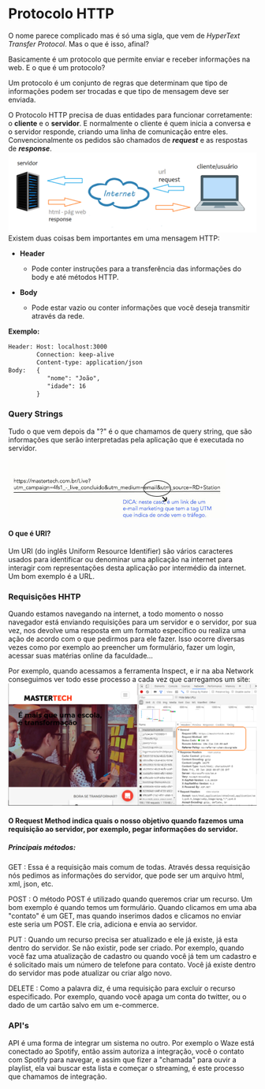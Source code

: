 # Protocolo HTTP

O nome parece complicado mas é só uma sigla, que vem de _HyperText Transfer Protocol_. Mas o que é isso, afinal?

Basicamente é um protocolo que permite enviar e receber informações na web. E o que é um protocolo?

Um protocolo é um conjunto de regras que determinam que tipo de informações podem ser trocadas e que tipo de mensagem deve ser enviada.

O Protocolo HTTP precisa de duas entidades para funcionar corretamente: o **cliente** e o **servidor**. E normalmente o cliente é quem inicia a conversa e o servidor responde, criando uma linha de comunicação entre eles. Convencionalmente os pedidos são chamados de _**request**_ e as respostas de _**response**_.![](/assets/http.png)Existem duas coisas bem importantes em uma mensagem HTTP:

* **Header**

  * Pode conter instruções para a transferência das informações do body e até métodos HTTP.

* **Body**

  * Pode estar vazio ou conter informações que você deseja transmitir através da rede.

**Exemplo:**

```
Header: Host: localhost:3000
        Connection: keep-alive
        Content-type: application/json
Body:   {
           "nome": "João",
           "idade": 16
        }
```

### Query Strings

Tudo o que vem depois da "?" é o que chamamos de query string, que são informações que serão interpretadas pela aplicação que é executada no servidor.

![](/assets/tag.jpg)

#### O que é URI?

Um URI \(do inglês Uniform Resource Identifier\) são vários caracteres usados para identificar ou denominar uma aplicação na internet para interagir com representações desta aplicação por intermédio da internet. Um bom exemplo é a URL.

### Requisições HHTP

Quando estamos navegando na internet, a todo momento o nosso navegador está enviando requisições para um servidor e o servidor, por sua vez, nos devolve uma resposta em um formato específico ou realiza uma ação de acordo com o que pedirmos para ele fazer. Isso ocorre diversas vezes como por exemplo ao preencher um formulário, fazer um login, acessar suas matérias online da faculdade...

Por exemplo, quando acessamos a ferramenta Inspect, e ir na aba Network conseguimos ver todo esse processo a cada vez que carregamos um site:![](/assets/http01.png)

#### O Request Method indica quais o nosso objetivo quando fazemos uma requisição ao servidor, por exemplo, pegar informações do servidor.

##### Principais métodos:

GET
 : Essa é a requisição mais comum de todas. Através dessa requisição nós pedimos as informações do servidor, que pode ser um arquivo html, xml, json, etc. 

POST
 : O método POST é utilizado quando queremos criar um recurso. Um bom exemplo é quando temos um formulário. Quando clicamos em uma aba "contato" é um GET, mas quando inserimos dados e clicamos no enviar este seria um POST. Ele cria, adiciona e envia ao servidor.

PUT
 : Quando um recurso precisa ser atualizado e ele já existe, já esta dentro do servidor. Se não existir, pode ser criado. Por exemplo, quando você faz uma atualização de cadastro ou quando você já tem um cadastro e é solicitado mais um número de telefone para contato. Você já existe dentro do servidor mas pode atualizar ou criar algo novo.


DELETE
 : Como a palavra diz, é uma requisição para excluir o recurso especificado. Por exemplo, quando você apaga um conta do twitter, ou o dado de um cartão salvo em um e-commerce.

### API's

API é uma forma de integrar um sistema no outro. Por exemplo o Waze está conectado ao Spotify, então assim autoriza a integração, você o contato com Spotify para navegar, e assim que fizer a "chamada" para ouvir a playlist, ela vai buscar esta lista e começar o streaming, é este processo que chamamos de integração.





